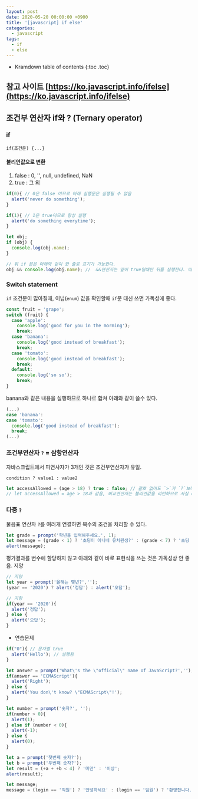 ```yaml
---
layout: post
date: 2020-05-20 00:00:00 +0900
title: '[javascript] if else'
categories:
  - javascript
tags:
  - if
  - else
---
```


* Kramdown table of contents
{:toc .toc}

## 참고 사이트 [https://ko.javascript.info/ifelse](https://ko.javascript.info/ifelse)

## 조건부 연산자 if와 ? (Ternary operator)

### if

`if(조건문) {...}`

#### 불리언값으로 변환

1. false : 0, '', null, undefined, NaN
2. true : 그 외

```javascript
if(0){ // 0은 false 이므로 아래 실행문은 실행될 수 없음
  alert('never do something');
}

if(1){ // 1은 true이므로 항상 실행
  alert('do something everytime');
}

let obj;
if (obj) {
  console.log(obj.name);
}

// 위 if 문은 아래와 같이 한 줄로 표기가 가능한다.
obj && console.log(obj.name); //  &&연산자는 앞이 true일때만 뒤를 실행한다. 따라서 이렇게 유효성 체크를 하면 된다.  
```

### Switch statement
`if` 조건문이 많아질때, 이넘(`enum`) 값을 확인할때 `if`문 대신 쓰면 가독성에 좋다.  

```js
const fruit = 'grape';
switch (fruit) {
  case 'apple':
    console.log('good for you in the morming');
    break;
  case 'banana':
    console.log('good instead of breakfast');
    break;
  case 'tomato':
    console.log('good instead of breakfast');
    break;
  default:
    console.log('so so');
    break;
}
```

banana와 같은 내용을 실행하므로 하나로 합쳐 아래와 같이 쓸수 있다.  
```js
(...)
case 'banana':
case 'tomato':
  console.log('good instead of breakfast');
  break;
(...)
```

### 조건부연산자 `?` = 삼항연산자

자바스크립트에서 피연사자가 3개인 것은 조건부연산자가 유일.

`condition ? value1 : value2`

```javascript
let accessAllowed = (age > 18) ? true : false; // 괄호 없어도 `>`가 `?`보다 우선순위가 높아 먼저 실행. 가독성 위해 괄호 사용.
// let accessAllowed = age > 18과 같음, 비교연산자는 불리언값을 리턴하므로 사실 42line처럼 할 필요는 없다.
```

### 다중 `?`

물음표 연산자 `?`를 여러개 연결하면 복수의 조건을 처리할 수 있다.

```javascript
let grade = prompt('학년을 입력해주세요.', 1);
let message = (grade < 1) ? '초딩이 아니네 유치원생?' : (grade < 7) ? '초딩 안녕?' : (grade < 8) ? '초등학생이 아니네' : '혹시 중딩?';
alert(message);
```

평가결과를 변수에 할당하지 않고 아래와 같이 바로 표현식을 쓰는 것은 가독성상 안 좋음. 지양

```javascript
// 지양
let year = prompt('올해는 몇년?','');
(year == '2020') ? alert('정답') : alert('오답');

// 지향
if(year == '2020'){
  alert('정답');
} else {
  alert('오답');
}
```

* 연습문제

```javascript
if("0"){ // 문자열 true
  alert('Hello'); // 실행됨
}
```

```javascript
let answer = prompt('What\'s the \"official\" name of JavaScript?','');
if(answer == 'ECMAScript'){
  alert('Right');
} else {
  alert('You don\'t know? \"ECMAScript\"!');
}
```

```javascript
let number = prompt('숫자?', '');
if(number > 0){
  alert(1);
} else if (number < 0){
  alert(-1);
} else {
  alert(0);
}
```

```javascript
let a = prompt('첫번째 숫자?');
let b = prompt('두번째 숫자?');
let result = (+a + +b < 4) ? '미만' : '이상';
alert(result);
```

```javascript
let message;
message = (login == '직원') ? '안녕하세요' : (login == '임원') ? '환영합니다.' : (login == '') ? '로그인이 필요합니다.' : '';
```
